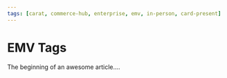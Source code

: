 ```yaml
---
tags: [carat, commerce-hub, enterprise, emv, in-person, card-present]
---
```


# EMV Tags

The beginning of an awesome article....
